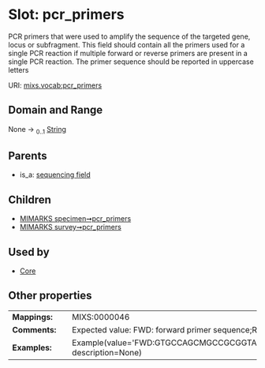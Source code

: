 
# Slot: pcr_primers


PCR primers that were used to amplify the sequence of the targeted gene, locus or subfragment. This field should contain all the primers used for a single PCR reaction if multiple forward or reverse primers are present in a single PCR reaction. The primer sequence should be reported in uppercase letters

URI: [mixs.vocab:pcr_primers](https://w3id.org/mixs/vocab/pcr_primers)


## Domain and Range

None &#8594;  <sub>0..1</sub> [String](types/String.md)

## Parents

 *  is_a: [sequencing field](sequencing_field.md)

## Children

 *  [MIMARKS specimen➞pcr_primers](MIMARKS_specimen_pcr_primers.md)
 *  [MIMARKS survey➞pcr_primers](MIMARKS_survey_pcr_primers.md)

## Used by

 * [Core](Core.md)

## Other properties

|  |  |  |
| --- | --- | --- |
| **Mappings:** | | MIXS:0000046 |
| **Comments:** | | Expected value: FWD: forward primer sequence;REV:reverse primer sequence |
| **Examples:** | | Example(value='FWD:GTGCCAGCMGCCGCGGTAA;REV:GGACTACHVGGGTWTCTAAT', description=None) |

